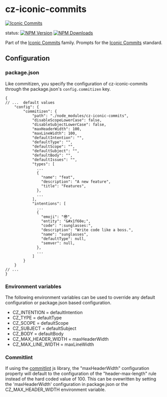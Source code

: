 # cz-iconic-commits

[![Iconic Commits](https://img.shields.io/badge/Iconic%20Commits-0.1.0-%23ffdd67?style=for-the-badge)](https://github.com/IconicCommits/specification)

status:
[![NPM Version](https://img.shields.io/npm/v/cz-iconic-commits?style=for-the-badge)](https://www.npmjs.org/package/cz-iconic-commits)
[![NPM Downloads](https://img.shields.io/npm/dm/cz-iconic-commits?style=for-the-badge)](https://npm-stat.com/charts.html?package=cz-iconic-commits&from=2025-04-01)


Part of the [Iconic Commits](https://github.com/IconicCommits/specification) family. Prompts for the [Iconic Commits](https://github.com/IconicCommits/specification) standard.

## Configuration

### package.json

Like commitizen, you specify the configuration of cz-iconic-commits through the package.json's `config.commitizen` key.

```json5
{
// ...  default values
    "config": {
        "commitizen": {
            "path": "./node_modules/cz-iconic-commits",
            "disableScopeLowerCase": false,
            "disableSubjectLowerCase": false,
            "maxHeaderWidth": 100,
            "maxLineWidth": 100,
            "defaultIntention": "",
            "defaultType": "",
            "defaultScope": "",
            "defaultSubject": "",
            "defaultBody": "",
            "defaultIssues": "",
            "types": [
              ...
              {
                "name": "feat",
                "description": "A new feature",
                "title": "Features",
              },
              ...
            ],
            "intentions": [
              ...
              {
                "emoji": "😎",
                "entity": "&#x1f60e;",
                "code": ":sunglasses:",
                "description": "Write code like a boss.",
                "name": "sunglasses",
                "defaultType": null,
                "semver": null,
              },
              ...
            ]
        }
    }
// ...
}
```

### Environment variables

The following environment variables can be used to override any default configuration or package.json based configuration.

* CZ_INTENTION = defaultIntention
* CZ_TYPE = defaultType
* CZ_SCOPE = defaultScope
* CZ_SUBJECT = defaultSubject
* CZ_BODY = defaultBody
* CZ_MAX_HEADER_WIDTH = maxHeaderWidth
* CZ_MAX_LINE_WIDTH = maxLineWidth

### Commitlint

If using the [commitlint](https://github.com/conventional-changelog/commitlint) js library, the "maxHeaderWidth" configuration property will default to the configuration of the "header-max-length" rule instead of the hard coded value of 100.  This can be ovewritten by setting the 'maxHeaderWidth' configuration in package.json or the CZ_MAX_HEADER_WIDTH environment variable.